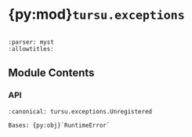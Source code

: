 # {py:mod}`tursu.exceptions`

```{py:module} tursu.exceptions
```

```{autodoc2-docstring} tursu.exceptions
:parser: myst
:allowtitles:
```

## Module Contents

### API

```{py:exception} Unregistered()
:canonical: tursu.exceptions.Unregistered

Bases: {py:obj}`RuntimeError`

```
